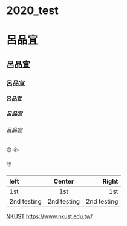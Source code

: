 # 2020_test

# 呂品宜
## 呂品宜
### 呂品宜
#### 呂品宜
##### 呂品宜
###### 呂品宜

:smile:
:+1:

:-1:

|left | Center | Right |
|:----|:------:|-------:|
|1st  | 1st    | 1st   |
|2nd testing | 2nd testing | 2nd testing |

[NKUST](https://www.nkust.edu.tw/)
<https://www.nkust.edu.tw/>
